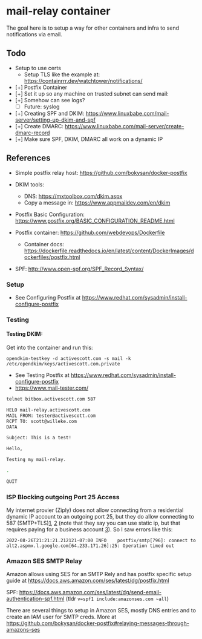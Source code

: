 # mail-relay container

The goal here is to setup a way for other containers and infra to send notifications via email.

## Todo

- Setup to use certs
  - Setup TLS like the example at: https://containrrr.dev/watchtower/notifications/
- [+] Postfix Container
- [+] Set it up so any machine on trusted subnet can send mail:
- [+] Somehow can see logs?
  - [ ] Future: syslog
- [+] Creating SPF and DKIM: https://www.linuxbabe.com/mail-server/setting-up-dkim-and-spf
- [+] Create DMARC: https://www.linuxbabe.com/mail-server/create-dmarc-record
- [+] Make sure SPF, DKIM, DMARC all work on a dynamic IP

## References

- Simple postfix relay host: https://github.com/bokysan/docker-postfix
- DKIM tools:

  - DNS: https://mxtoolbox.com/dkim.aspx
  - Copy a message in: https://www.appmaildev.com/en/dkim

- Postfix Basic Configuration: https://www.postfix.org/BASIC_CONFIGURATION_README.html
- Postfix container: https://github.com/webdevops/Dockerfile
  - Container docs: https://dockerfile.readthedocs.io/en/latest/content/DockerImages/dockerfiles/postfix.html
- SPF: http://www.open-spf.org/SPF_Record_Syntax/

### Setup

- See Configuring Postfix at https://www.redhat.com/sysadmin/install-configure-postfix

### Testing

#### Testing DKIM:

Get into the container and run this:

```
opendkim-testkey -d activescott.com -s mail -k /etc/opendkim/keys/activescott.com.private
```

- See Testing Postfix at https://www.redhat.com/sysadmin/install-configure-postfix
- https://www.mail-tester.com/

```sh
telnet bitbox.activescott.com 587
```

```sh
HELO mail-relay.activescott.com
MAIL FROM: tester@activescott.com
RCPT TO: scott@willeke.com
DATA

Subject: This is a test!

Hello,

Testing my mail-relay.

.

QUIT
```

### ISP Blocking outgoing Port 25 Access

My internet provier (Ziply) does not allow connecting from a residential dynamic IP account to an outgoing port 25, but they do allow connecting to 587 (SMTP+TLS)[1](https://www.reddit.com/r/ZiplyFiber/comments/gt5usi/comment/fsc9uv3/?utm_source=share&utm_medium=web2x&context=3), [2](https://www.reddit.com/r/ZiplyFiber/comments/j2efkd/port_25_question_again_and_forever_probably/) (note that they say you can use static ip, but that requires paying for a business account [3](https://www.reddit.com/r/ZiplyFiber/comments/h8o87o/comment/hphwiky/?utm_source=share&utm_medium=web2x&context=3)). So I saw errors like this:

```
2022-08-26T21:21:21.212121-07:00 INFO    postfix/smtp[796]: connect to alt2.aspmx.l.google.com[64.233.171.26]:25: Operation timed out
```

### Amazon SES SMTP Relay

Amazon allows using SES for an SMTP Rely and has postfix specific setup guide at https://docs.aws.amazon.com/ses/latest/dg/postfix.html

SPF: https://docs.aws.amazon.com/ses/latest/dg/send-email-authentication-spf.html (tldr `v=spf1 include:amazonses.com ~all`)

There are several things to setup in Amazon SES, mostly DNS entries and to create an IAM user for SMTP creds.
More at https://github.com/bokysan/docker-postfix#relaying-messages-through-amazons-ses
